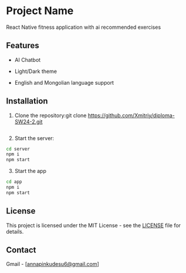# Project Name

React Native fitness application with ai recommended exercises

## Features

- AI Chatbot

- Light/Dark theme

- English and Mongolian language support

## Installation

1. Clone the repository:git clone https://github.com/Xmitriy/diploma-SW24-2.git
```bash

```

2. Start the server:
```bash
cd server
npm i
npm start
```

3. Start the app
```bash
cd app
npm i
npm start
```

## License

This project is licensed under the MIT License - see the [LICENSE](LICENSE) file for details.

## Contact

Gmail - [annapinkudesu6@gmail.com]

